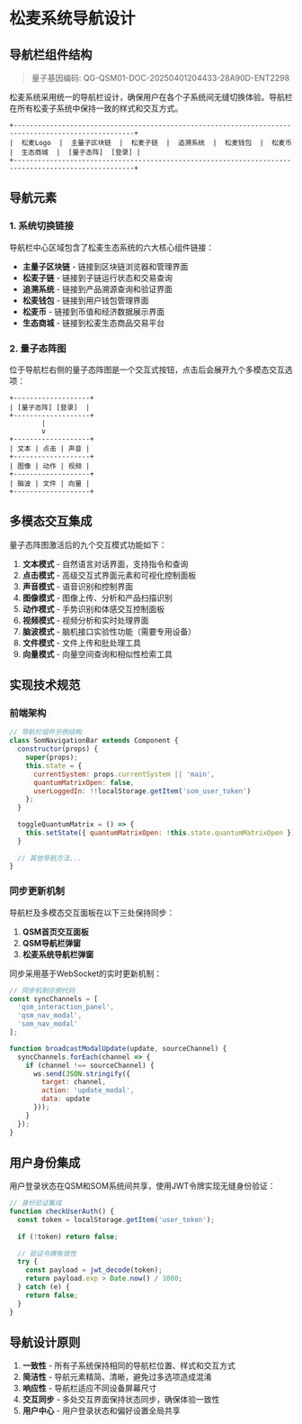 # 松麦系统导航设计

## 导航栏组件结构

> 量子基因编码: QG-QSM01-DOC-20250401204433-28A90D-ENT2298


松麦系统采用统一的导航栏设计，确保用户在各个子系统间无缝切换体验。导航栏在所有松麦子系统中保持一致的样式和交互方式。

```
+----------------------------------------------------------------------------------------------------+
|  松麦Logo  |  主量子区块链  |  松麦子链  |  追溯系统  |  松麦钱包  |  松麦币  |  生态商城  |  [量子态阵]  [登录] |
+----------------------------------------------------------------------------------------------------+
```

## 导航元素

### 1. 系统切换链接

导航栏中心区域包含了松麦生态系统的六大核心组件链接：

- **主量子区块链** - 链接到区块链浏览器和管理界面
- **松麦子链** - 链接到子链运行状态和交易查询
- **追溯系统** - 链接到产品溯源查询和验证界面
- **松麦钱包** - 链接到用户钱包管理界面
- **松麦币** - 链接到币值和经济数据展示界面
- **生态商城** - 链接到松麦生态商品交易平台

### 2. 量子态阵图

位于导航栏右侧的量子态阵图是一个交互式按钮，点击后会展开九个多模态交互选项：

```
+-------------------+
| [量子态阵] [登录]  |
+-------------------+
        |
        v
+-------------------+
| 文本 | 点击 | 声音 |
+-------------------+
| 图像 | 动作 | 视频 |
+-------------------+
| 脑波 | 文件 | 向量 |
+-------------------+
```

## 多模态交互集成

量子态阵图激活后的九个交互模式功能如下：

1. **文本模式** - 自然语言对话界面，支持指令和查询
2. **点击模式** - 高级交互式界面元素和可视化控制面板
3. **声音模式** - 语音识别和控制界面
4. **图像模式** - 图像上传、分析和产品扫描识别
5. **动作模式** - 手势识别和体感交互控制面板
6. **视频模式** - 视频分析和实时处理界面
7. **脑波模式** - 脑机接口实验性功能（需要专用设备）
8. **文件模式** - 文件上传和批处理工具
9. **向量模式** - 向量空间查询和相似性检索工具

## 实现技术规范

### 前端架构

```javascript
// 导航栏组件示例结构
class SomNavigationBar extends Component {
  constructor(props) {
    super(props);
    this.state = {
      currentSystem: props.currentSystem || 'main',
      quantumMatrixOpen: false,
      userLoggedIn: !!localStorage.getItem('som_user_token')
    };
  }
  
  toggleQuantumMatrix = () => {
    this.setState({ quantumMatrixOpen: !this.state.quantumMatrixOpen });
  }
  
  // 其他导航方法...
}
```

### 同步更新机制

导航栏及多模态交互面板在以下三处保持同步：

1. **QSM首页交互面板**
2. **QSM导航栏弹窗**
3. **松麦系统导航栏弹窗**

同步采用基于WebSocket的实时更新机制：

```javascript
// 同步机制示例代码
const syncChannels = [
  'qsm_interaction_panel',
  'qsm_nav_modal',
  'som_nav_modal'
];

function broadcastModalUpdate(update, sourceChannel) {
  syncChannels.forEach(channel => {
    if (channel !== sourceChannel) {
      ws.send(JSON.stringify({
        target: channel,
        action: 'update_modal',
        data: update
      }));
    }
  });
}
```

## 用户身份集成

用户登录状态在QSM和SOM系统间共享，使用JWT令牌实现无缝身份验证：

```javascript
// 身份验证集成
function checkUserAuth() {
  const token = localStorage.getItem('user_token');
  
  if (!token) return false;
  
  // 验证令牌有效性
  try {
    const payload = jwt_decode(token);
    return payload.exp > Date.now() / 1000;
  } catch (e) {
    return false;
  }
}
```

## 导航设计原则

1. **一致性** - 所有子系统保持相同的导航栏位置、样式和交互方式
2. **简洁性** - 导航元素精简、清晰，避免过多选项造成混淆
3. **响应性** - 导航栏适应不同设备屏幕尺寸
4. **交互同步** - 多处交互界面保持状态同步，确保体验一致性
5. **用户中心** - 用户登录状态和偏好设置全局共享 